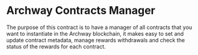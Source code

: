 # Archway Contracts Manager

The purpose of this contract is to have a manager of all contracts that you want to instantiate in the Archway blockchain, it makes easy to set and update contract metadata, manage rewards withdrawals and check the status of the rewards for each contract.
